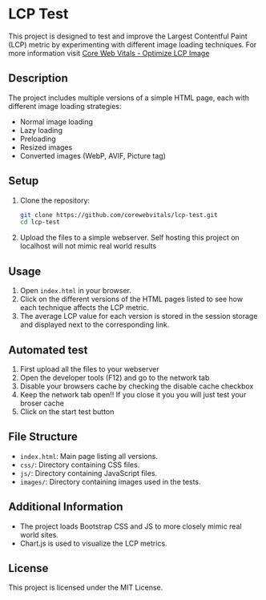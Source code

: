# LCP Test

This project is designed to test and improve the Largest Contentful Paint (LCP) metric by experimenting with different image loading techniques. For more information visit [Core Web Vitals - Optimize LCP Image](https://www.corewebvitals.io/core-web-vitals/largest-contentful-paint/optimize-lcp-image)

## Description

The project includes multiple versions of a simple HTML page, each with different image loading strategies:
- Normal image loading
- Lazy loading
- Preloading
- Resized images
- Converted images (WebP, AVIF, Picture tag)

## Setup

1. Clone the repository:
    ```sh
    git clone https://github.com/corewebvitals/lcp-test.git
    cd lcp-test
    ```

2. Upload the files to a simple webserver. Self hosting this project on localhost will not mimic real world results


## Usage

1. Open `index.html` in your browser.
2. Click on the different versions of the HTML pages listed to see how each technique affects the LCP metric.
3. The average LCP value for each version is stored in the session storage and displayed next to the corresponding link.

## Automated test

1. First upload all the files to your webserver
2. Open the developer tools (F12) and go to the network tab
3. Disable your browsers cache by checking the disable cache checkbox
4. Keep the network tab open!! If you close it you you will just test your broser cache
5. Click on the start test button

## File Structure

- `index.html`: Main page listing all versions.
- `css/`: Directory containing CSS files.
- `js/`: Directory containing JavaScript files.
- `images/`: Directory containing images used in the tests.

## Additional Information

- The project loads Bootstrap CSS and JS to more closely mimic real world sites.
- Chart.js is used to visualize the LCP metrics.

## License

This project is licensed under the MIT License.